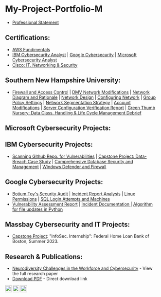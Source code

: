 # My-Project-Portfolio-M
- [Professional Statement](https://docs.google.com/document/d/16rTPcViCdLQWP0R5DigbBzE-Nt2rpGw8-cECMfe1WWA/edit?usp=drive_link)

## Certifications:
- [AWS Fundimentals](https://coursera.org/share/b576dbbdeec042841807d2f48b33f25f)
- [IBM Cybersecurity Analyst](https://coursera.org/share/90a8eb569ec20e82b06d652f94fc2168) | [Google Cybersecurity](https://coursera.org/share/f2a6e2619a4a14e1e979da3558232220) | [Microsoft Cybersecurity Analyst](https://coursera.org/share/3f58169943e76ef7dfad2647bb0d5c9a)
- [Cisco: IT, Networking & Security](https://1drv.ms/f/s!AmHv4hdXHraSgo0Y2MqnYVTSP5Pi_A?e=3vznAC)

## Southern New Hampshire University:
- [Firewall and Access Control](https://1drv.ms/w/s!AmHv4hdXHraSgrUNJ4GfpYtpnKQwGg?e=uM2WK7) | [DMV Network Modifications](https://1drv.ms/w/s!AmHv4hdXHraSgr0I82ZNU6tFryjWUg?e=JydAuH) | [Network Diagram and Rationale](https://1drv.ms/w/s!AmHv4hdXHraSgr0q9UZ77brb9cJk2A?e=PNJPTo) | [Network Design](https://1drv.ms/w/s!AmHv4hdXHraSgrxfu6DfWt0N5ggJRQ?e=GPnfwl) | [Configuring Network](https://1drv.ms/w/s!AmHv4hdXHraSgrQ0kFVa7mrldQ-3AA?e=sapzrk) | [Group Policy Settings](https://1drv.ms/w/s!AmHv4hdXHraSgrR-YzD4q3wWgoAPCw?e=smpOt5) | [Network Segmentation Strategy](https://1drv.ms/w/s!AmHv4hdXHraSgrUQDU26p565dSdSag?e=g10xgL) | [Account Modifications](https://1drv.ms/w/s!AmHv4hdXHraSgrhoMHNpxIUBy4nSxw?e=CVaBRi) | [Server Configuration Verification Report](https://1drv.ms/w/s!AmHv4hdXHraSgrhyzBobEoI9hPLkGA?e=IicWai) | [Green Thumb Nursery: Data Class. Handling & Life Cycle Management Debrief](https://1drv.ms/w/c/92b61e5717e2ef61/EWCObNG3DjJFuVoVXd55k5EBbhBTc5DGi66Fh45bOZRC1Q?e=JKlEkj)

## Microsoft Cybersecurity Projects:

## IBM Cybersecurity Projects:
- [Scanning Github Repo. for Vulnerabilities](https://1drv.ms/w/s!AmHv4hdXHraSgqAfr6S6fYXs8wEeWg?e=39K06c) | [Capstone Project: Data-Breach Case Study](https://1drv.ms/p/s!AmHv4hdXHraSgqAb1zIceSJe1hNeEQ?e=WL9wFw) | [Comprehensive Database Security and Management](https://1drv.ms/w/s!AmHv4hdXHraSgrMjOtgmju5qs25WYA?e=tehX1f) | [Windows Defender and Firewall](https://1drv.ms/w/s!AmHv4hdXHraSgpQG74CJx3KL4uWVjQ?e=lkqnKN)

## Google Cybersecurity Projects:
- [Botium Toy's Security Audit](https://1drv.ms/f/s!AmHv4hdXHraSgqA4BWKH23iOeFZVNg?e=TmHH5b) | [Incident Report Analysis](https://1drv.ms/w/s!AmHv4hdXHraSgqBMXBd2fm4lRIyqgQ?e=9CmBWG) | [Linux Permissions](https://1drv.ms/w/s!AmHv4hdXHraSgqBOVElBqNyw36xKyw?e=AcpmPk) | [SQL Login Attempts and Machines](https://1drv.ms/w/s!AmHv4hdXHraSgqBiWd2riVKFzBfNfg?e=FD86ES)
- [Vulnerability Assessment Report](https://1drv.ms/w/s!AmHv4hdXHraSgqBmac-vJkrSOzUiFA?e=Q0hulE) | [Incident Documentation ](https://1drv.ms/w/s!AmHv4hdXHraSgqBLMHG52AbqkTPzqw?e=4Pgc5j) | [Algorithm for file updates in Python](https://1drv.ms/w/s!AmHv4hdXHraSgqBSveKFUpiH_JAlMg?e=njeczE)

## Massbay Cybersecurity and IT Projects:
- [Capstone Project](https://drive.google.com/drive/folders/16MkOD5rlSr-XMfuHkmdWPRGeHuDwDWJo?usp=drive_link): "InfoSec. Internship": Federal Home Loan Bank of Boston, Summer 2023.

## Research & Publications:
- [Neurodiversity Challenges in the Workforce and Cybersecurity](./pdf-viewer.html?file=other/Neurodiversity%20Challenges%20in%20the%20Workforce%20and%20Cybersecurity.pdf) - View the full research paper
- [Download PDF](./other/Neurodiversity%20Challenges%20in%20the%20Workforce%20and%20Cybersecurity.pdf) - Direct download link

[<img align="left" alt="Max | YouTube" width="22px" src="https://cdn.jsdelivr.net/npm/simple-icons@v3/icons/youtube.svg" />][youtube]
[<img align="left" alt="Max | Twitter" width="22px" src="https://cdn.jsdelivr.net/npm/simple-icons@v3/icons/twitter.svg" />][twitter]
[<img align="left" alt="Max | LinkedIn" width="22px" src="https://cdn.jsdelivr.net/npm/simple-icons@v3/icons/linkedin.svg" />][linkedin]

[twitter]: https://twitter.com/MNav4gator
[youtube]: https://www.youtube.com/channel/UCS_L_cQLDWPNrWS5nKgvkkw
[linkedin]: https://www.linkedin.com/in/max-navarrette/
